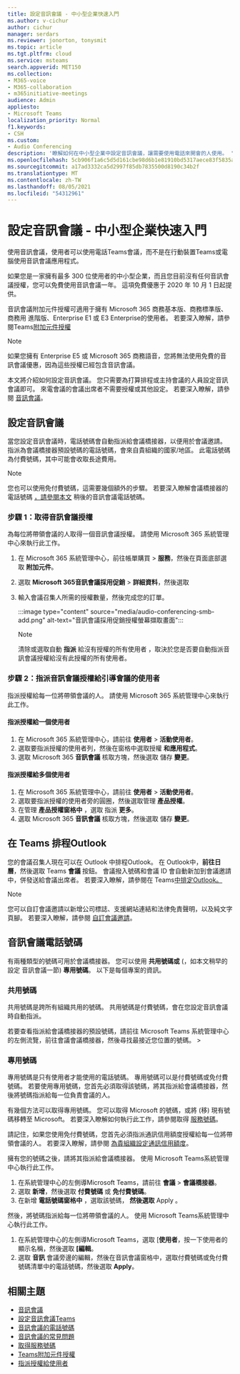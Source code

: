 ```yaml
---
title: 設定音訊會議 - 中小型企業快速入門
ms.author: v-cichur
author: cichur
manager: serdars
ms.reviewer: jonorton, tonysmit
ms.topic: article
ms.tgt.pltfrm: cloud
ms.service: msteams
search.appverid: MET150
ms.collection:
- M365-voice
- M365-collaboration
- m365initiative-meetings
audience: Admin
appliesto:
- Microsoft Teams
localization_priority: Normal
f1.keywords:
- CSH
ms.custom:
- Audio Conferencing
description: '瞭解如何在中小型企業中設定音訊會議，讓需要使用電話來開會的人使用。 '
ms.openlocfilehash: 5cb906f1a6c5d5d161cbe98d6b1e81910bd5317aece83f5835a51cbcddf79cdf
ms.sourcegitcommit: a17ad3332ca5d2997f85db7835500d8190c34b2f
ms.translationtype: MT
ms.contentlocale: zh-TW
ms.lasthandoff: 08/05/2021
ms.locfileid: "54312961"
---
```

# <a name="set-up-audio-conferencing-for-small-and-medium-businesses"></a>設定音訊會議 - 中小型企業快速入門

使用音訊會議，使用者可以使用電話Teams會議，而不是在行動裝置Teams或電腦使用音訊會議應用程式。  

如果您是一家擁有最多 300 位使用者的中小型企業，而且您目前沒有任何音訊會議授權，您可以免費使用音訊會議一年。 這項免費優惠于 2020 年 10 月 1 日起提供。

音訊會議附加元件授權可適用于擁有 Microsoft 365 商務基本版、商務標準版、商務用 進階版、Enterprise E1 或 E3 Enterprise的使用者。 若要深入瞭解，請參閱Teams[附加元件授權](teams-add-on-licensing/microsoft-teams-add-on-licensing.md)

> [!NOTE]
> 如果您擁有 Enterprise E5 或 Microsoft 365 商務語音，您將無法使用免費的音訊會議優惠，因為這些授權已經包含音訊會議。

本文將介紹如何設定音訊會議。 您只需要為打算排程或主持會議的人員設定音訊會議即可。 來電會議的會議出席者不需要授權或其他設定。 若要深入瞭解，請參閱 [音訊會議](audio-conferencing-in-office-365.md)。

## <a name="set-up-audio-conferencing"></a>設定音訊會議

當您設定音訊會議時，電話號碼會自動指派給會議橋接器，以便用於會議邀請。 指派為會議橋接器預設號碼的電話號碼，會來自貴組織的國家/地區。 此電話號碼為付費號碼，其中可能會收取長途費用。

> [!NOTE]
> 您也可以使用免付費號碼，這需要幾個額外的步驟。 若要深入瞭解會議橋接器的電話號碼 [，請參閱本文](#audio-conferencing-phone-numbers) 稍後的音訊會議電話號碼。

### <a name="step-1-get-audio-conferencing-licenses"></a>步驟 1：取得音訊會議授權

為每位將帶領會議的人取得一個音訊會議授權。 請使用 Microsoft 365 系統管理中心來執行此工作。

1. 在 Microsoft 365 系統管理中心，前往帳單購買  >  **服務**，然後在頁面底部選取 **附加元件**。
2. 選取 **Microsoft 365音訊會議採用促銷**  >  **詳細資料**，然後選取
3. 輸入會議召集人所需的授權數量，然後完成您的訂單。

    :::image type="content" source="media/audio-conferencing-smb-add.png" alt-text="音訊會議採用促銷授權螢幕擷取畫面":::

    > [!NOTE]
    > 清除或選取自動 **指派** 給沒有授權的所有使用者 ，取決於您是否要自動指派音訊會議授權給沒有此授權的所有使用者。

### <a name="step-2-assign-an-audio-conferencing-license-to-users-who-lead-meetings"></a>步驟 2：指派音訊會議授權給引導會議的使用者

指派授權給每一位將帶領會議的人。 請使用 Microsoft 365 系統管理中心來執行此工作。

#### <a name="assign-a-license-to-one-user"></a>指派授權給一個使用者

1. 在 Microsoft 365 系統管理中心，請前往 **使用者**  >  **活動使用者**。  
2. 選取要指派授權的使用者列，然後在窗格中選取授權 **和應用程式**。
3. 選取 Microsoft 365 **音訊會議** 核取方塊，然後選取 儲存 **變更**。

#### <a name="assign-a-license-to-multiple-users"></a>指派授權給多個使用者

1. 在 Microsoft 365 系統管理中心，請前往 **使用者**  >  **活動使用者**。  
2. 選取要指派授權的使用者旁的圓圈，然後選取管理 **產品授權**。
3. 在管理 **產品授權窗格中** ，選取 指派 **更多**。
4. 選取 Microsoft 365 **音訊會議** 核取方塊，然後選取 儲存 **變更**。  

## <a name="schedule-teams-meetings-in-outlook"></a>在 Teams 排程Outlook

您的會議召集人現在可以在 Outlook 中排程Outlook。 在 Outlook中，**前往日曆**，然後選取 Teams **會議** 按鈕。 會議撥入號碼和會議 ID 會自動新加到會議邀請中，併發送給會議出席者。 若要深入瞭解，請參閱在 Teams[中排定Outlook。](https://support.microsoft.com/office/schedule-a-teams-meeting-from-outlook-883cc15c-580f-441a-92ea-0992c00a9b0f)

> [!NOTE]
> 您可以自訂會議邀請以新增公司標誌、支援網站連結和法律免責聲明，以及純文字頁腳。 若要深入瞭解，請參閱 [自訂會議邀請](meeting-settings-in-teams.md#customize-meeting-invitations)。

## <a name="audio-conferencing-phone-numbers"></a>音訊會議電話號碼

有兩種類型的號碼可用於會議橋接器。 您可以使用 **共用號碼或** (，如本文稍早的設定 [](#set-up-audio-conferencing)音訊會議一節) **專用號碼**。 以下是每個專案的資訊。

### <a name="shared-numbers"></a>共用號碼

共用號碼是跨所有組織共用的號碼。 共用號碼是付費號碼，會在您設定音訊會議時自動指派。

若要查看指派給會議橋接器的預設號碼，請前往 Microsoft Teams 系統管理中心的左側流覽，前往會議會議橋接器，然後尋找最接近您位置的號碼。  >  

### <a name="dedicated-numbers"></a>專用號碼

專用號碼是只有使用者才能使用的電話號碼。 專用號碼可以是付費號碼或免付費號碼。 若要使用專用號碼，您首先必須取得該號碼，將其指派給會議橋接器，然後將號碼指派給每一位負責會議的人。

有幾個方法可以取得專用號碼。 您可以取得 Microsoft 的號碼，或將 (移) 現有號碼移轉至 Microsoft。 若要深入瞭解如何執行此工作，請參閱取得 [服務號碼](getting-service-phone-numbers.md)。

請記住，如果您使用免付費號碼，您首先必須指派通訊信用額度授權給每一位將帶領會議的人。 若要深入瞭解，請參閱 [為貴組織設定通訊信用額度](set-up-communications-credits-for-your-organization.md)。

擁有您的號碼之後，請將其指派給會議橋接器。 使用 Microsoft Teams系統管理中心執行此工作。

1. 在系統管理中心的左側導Microsoft Teams，請前往 **會議**  >  **會議橋接器**。
2. 選取 **新增**，然後選取 **付費號碼** 或 **免付費號碼**。
3. 在新增 **電話號碼窗格中** ，選取該號碼， **然後選取** Apply 。

然後，將號碼指派給每一位將帶領會議的人。 使用 Microsoft Teams系統管理中心執行此工作。

1. 在系統管理中心的左側導Microsoft Teams，選取 [**使用者**，按一下使用者的顯示名稱，然後選取 **[編輯**。
2. 選取 **音訊** 會議旁邊的編輯，然後在音訊會議窗格中，選取付費號碼或免付費號碼清單中的電話號碼，然後選取 **Apply**。 

## <a name="related-topics"></a>相關主題

- [音訊會議](audio-conferencing-in-office-365.md)
- [設定音訊會議Teams](set-up-audio-conferencing-in-teams.md)
- [音訊會議的電話號碼](phone-numbers-for-audio-conferencing-in-teams.md)
- [音訊會議的常見問題](audio-conferencing-common-questions.md)
- [取得服務號碼](getting-service-phone-numbers.md)
- [Teams附加元件授權](teams-add-on-licensing/microsoft-teams-add-on-licensing.md)
- [指派授權給使用者](/microsoft-365/admin/manage/assign-licenses-to-users)